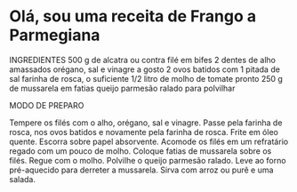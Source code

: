 <h1> Olá, sou uma receita de Frango a Parmegiana  </h1>

<p> INGREDIENTES
500 g de alcatra ou contra filé em bifes
2 dentes de alho amassados
orégano, sal e vinagre a gosto
2 ovos batidos com 1 pitada de sal
farinha de rosca, o suficiente
1/2 litro de molho de tomate pronto
250 g de mussarela em fatias
queijo parmesão ralado para polvilhar

MODO DE PREPARO

Tempere os filés com o alho, orégano, sal e vinagre.
Passe pela farinha de rosca, nos ovos batidos e novamente pela farinha de rosca.
Frite em óleo quente.
Escorra sobre papel absorvente.
Acomode os filés em um refratário regado com um pouco de molho.
Coloque fatias de mussarela sobre os filés.
Regue com o molho.
Polvilhe o queijo parmesão ralado.
Leve ao forno pré-aquecido para derreter a mussarela.
Sirva com arroz ou purê e uma salada. </p>

